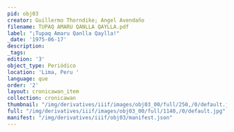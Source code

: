 ```yaml
---
pid: obj03
creator: Guillermo Thorndike; Angel Avendaño
filename: TUPAQ AMARU QANLLA QAYLLA.pdf
label: "¡Tupaq Amaru Qanlla Qaylla!"
_date: '1975-06-17'
description:
_tags:
edition: '3'
object_type: Periódico
location: 'Lima, Peru '
language: que
order: '2'
layout: cronicawan_item
collection: cronicawan
thumbnail: "/img/derivatives/iiif/images/obj03_00/full/250,/0/default.jpg"
full: "/img/derivatives/iiif/images/obj03_00/full/1140,/0/default.jpg"
manifest: "/img/derivatives/iiif/obj03/manifest.json"
---
```

